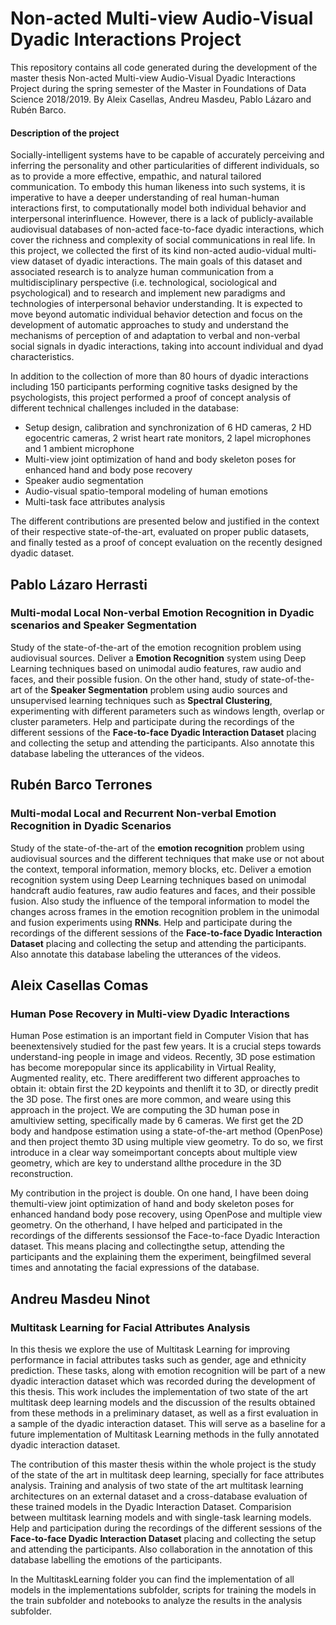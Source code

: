 # Non-acted Multi-view Audio-Visual Dyadic Interactions Project
This repository contains all code generated during the development of the master thesis Non-acted Multi-view Audio-Visual Dyadic Interactions Project during the spring semester of the Master in Foundations of Data Science 2018/2019. By Aleix Casellas, Andreu Masdeu, Pablo Lázaro and Rubén Barco. 

#### Description of the project

Socially-intelligent systems have to be capable of accurately perceiving and inferring the personality and other particularities of different individuals, so as to provide a more effective, empathic, and natural tailored communication. To embody this human likeness into such systems, it is imperative to have a deeper understanding of real human-human interactions first, to computationally model both individual behavior and interpersonal interinfluence. However, there is a lack of publicly-available audiovisual databases of non-acted face-to-face dyadic interactions, which cover the richness and complexity of social communications in real life.
In this project, we collected the first of its kind non-acted audio-vidual multi-view dataset of dyadic interactions. The main goals of this dataset and associated research is to analyze human communication from a multidisciplinary perspective (i.e. technological, sociological and psychological) and to research and implement new paradigms and technologies of interpersonal behavior understanding. It is expected to move beyond automatic individual behavior detection and focus on the development of automatic approaches to study and understand the mechanisms of perception of and adaptation to verbal and non-verbal social signals in dyadic interactions, taking into account individual and dyad characteristics.

In addition to the collection of more than 80 hours of dyadic interactions including 150 participants performing cognitive tasks designed by the psychologists, this project performed a proof of concept analysis of different technical challenges included in the database: 

* Setup design, calibration and synchronization of 6 HD cameras, 2 HD egocentric cameras, 2 wrist heart rate monitors, 2 lapel microphones and 1 ambient microphone
* Multi-view joint optimization of hand and body skeleton poses for enhanced hand and body pose recovery
* Speaker audio segmentation
* Audio-visual spatio-temporal modeling of human emotions
* Multi-task face attributes analysis

The different contributions are presented below and justified in the context of their respective state-of-the-art, evaluated on proper public datasets, and finally tested as a proof of concept evaluation on the recently designed dyadic dataset.


## Pablo Lázaro Herrasti
### Multi-modal Local Non-verbal Emotion Recognition in Dyadic scenarios and Speaker Segmentation

Study of the state-of-the-art of the emotion recognition problem using audiovisual sources. Deliver a **Emotion Recognition** system using Deep Learning techniques based on unimodal audio features, raw audio and faces, and their possible fusion. On the other hand, study of state-of-the-art of the **Speaker Segmentation** problem using audio sources and unsupervised learning techniques such as **Spectral Clustering**, experimenting with different parameters such as windows length, overlap or cluster parameters. Help and participate during the recordings of the different sessions of the **Face-to-face Dyadic Interaction Dataset** placing and collecting the setup and attending the participants. Also annotate this database labeling the utterances of the videos.

## Rubén Barco Terrones
### Multi-modal Local and Recurrent Non-verbal Emotion Recognition in Dyadic Scenarios

Study of the state-of-the-art of the **emotion recognition** problem using audiovisual sources and the different techniques that make use or not about the context, temporal information, memory blocks, etc. Deliver a emotion recognition system using Deep Learning techniques based on unimodal handcraft audio features, raw audio features and faces, and their possible fusion. Also study the influence of the temporal information to model the changes across frames in the emotion recognition problem in the unimodal and fusion experiments using **RNNs**. Help and participate during the recordings of the different sessions of the **Face-to-face Dyadic Interaction Dataset** placing and collecting the setup and attending the participants. Also annotate this database labeling the utterances of the videos.

## Aleix Casellas Comas
### Human Pose Recovery in Multi-view Dyadic Interactions

Human Pose estimation is an important field in Computer Vision that has beenextensively studied for the past few years.  It is a crucial steps towards understand-ing  people  in  image  and  videos.   Recently,  3D  pose  estimation  has  become  morepopular since its applicability in Virtual Reality, Augmented reality, etc.  There aredifferent two different approaches to obtain it: obtain first the 2D keypoints and thenlift it to 3D, or directly predit the 3D pose. The first ones are more common, and weare using this approach in the project.  We are computing the 3D human pose in amultiview setting, specifically made by 6 cameras. We first get the 2D body and handpose estimation using a state-of-the-art method (OpenPose) and then project themto 3D using multiple view geometry. To do so, we first introduce in a clear way someimportant concepts about multiple view geometry, which are key to understand allthe procedure in the 3D reconstruction.

My contribution in the project is double.  On one hand, I have been doing themulti-view joint optimization of hand and body skeleton poses for enhanced handand body pose recovery, using OpenPose and multiple view geometry. On the otherhand,  I  have  helped  and  participated  in  the  recordings  of  the  differents  sessionsof the Face-to-face Dyadic Interaction dataset.   This means placing and collectingthe setup, attending the participants and the explaining them the experiment, beingfilmed several times and annotating the facial expressions of the database.


## Andreu Masdeu Ninot
### Multitask Learning for Facial Attributes Analysis

In this thesis we explore the use of Multitask Learning for improving performance in facial attributes tasks such as gender, age and ethnicity prediction. These tasks, along with emotion recognition will be part of a new dyadic interaction dataset which was recorded during the development of this thesis. This work includes the implementation of two state of the art multitask deep learning models and the discussion of the results obtained from these methods in a preliminary dataset, as well as a first evaluation in a sample of the dyadic interaction dataset. This will serve as a baseline for a future implementation of Multitask Learning methods in the fully annotated dyadic interaction dataset.

The contribution of this master thesis within the whole project is the study of the state of the art in multitask deep learning, specially for face attributes analysis. Training and analysis of two state of the art multitask learning architectures on an external dataset and a cross-database evaluation of these trained models in the Dyadic Interaction Dataset. Comparision between multitask learning models and with single-task learning models. Help and participation during the recordings of the different sessions of the **Face-to-face Dyadic Interaction Dataset** placing and collecting the setup and attending the participants. Also collaboration in the annotation of this database labelling the
emotions of the participants.

In the MultitaskLearning folder you can find the implementation of all models in the implementations subfolder, scripts for training the models in the train subfolder and notebooks to analyze the results in the analysis subfolder.
